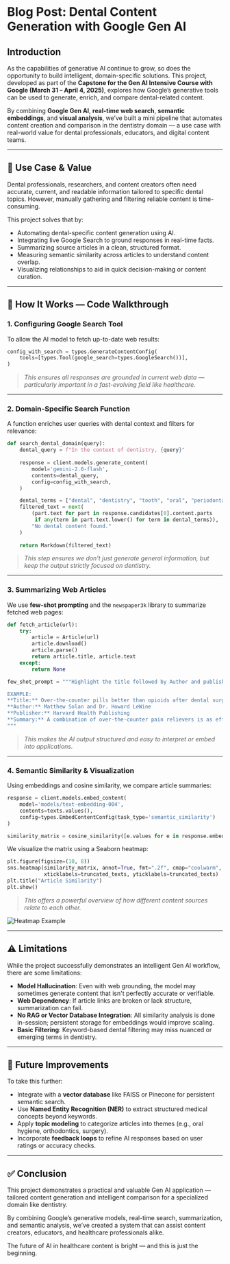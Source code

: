 # Blog Post: Dental Content Generation with Google Gen AI

## Introduction

As the capabilities of generative AI continue to grow, so does the opportunity to build intelligent, domain-specific solutions. This project, developed as part of the **Capstone for the Gen AI Intensive Course with Google (March 31 – April 4, 2025)**, explores how Google’s generative tools can be used to generate, enrich, and compare dental-related content.

By combining **Google Gen AI**, **real-time web search**, **semantic embeddings**, and **visual analysis**, we’ve built a mini pipeline that automates content creation and comparison in the dentistry domain — a use case with real-world value for dental professionals, educators, and digital content teams.

---

## 🦷 Use Case & Value

Dental professionals, researchers, and content creators often need accurate, current, and readable information tailored to specific dental topics. However, manually gathering and filtering reliable content is time-consuming.

This project solves that by:

- Automating dental-specific content generation using AI.
- Integrating live Google Search to ground responses in real-time facts.
- Summarizing source articles in a clean, structured format.
- Measuring semantic similarity across articles to understand content overlap.
- Visualizing relationships to aid in quick decision-making or content curation.

---

## 🔧 How It Works — Code Walkthrough

### 1. **Configuring Google Search Tool**

To allow the AI model to fetch up-to-date web results:

```python
config_with_search = types.GenerateContentConfig(
    tools=[types.Tool(google_search=types.GoogleSearch())],
)
```

> *This ensures all responses are grounded in current web data — particularly important in a fast-evolving field like healthcare.*

---

### 2. **Domain-Specific Search Function**

A function enriches user queries with dental context and filters for relevance:

```python
def search_dental_domain(query):
    dental_query = f"In the context of dentistry, {query}"
    
    response = client.models.generate_content(
        model='gemini-2.0-flash',
        contents=dental_query,
        config=config_with_search,
    )

    dental_terms = ["dental", "dentistry", "tooth", "oral", "periodontal", "orthodontics"]
    filtered_text = next(
        (part.text for part in response.candidates[0].content.parts 
         if any(term in part.text.lower() for term in dental_terms)),
        "No dental content found."
    )
    
    return Markdown(filtered_text)
```

> *This step ensures we don’t just generate general information, but keep the output strictly focused on dentistry.*

---

### 3. **Summarizing Web Articles**

We use **few-shot prompting** and the `newspaper3k` library to summarize fetched web pages:

```python
def fetch_article(url):
    try:
        article = Article(url)
        article.download()
        article.parse()
        return article.title, article.text
    except:
        return None
```

```python
few_shot_prompt = """Highlight the title followed by Author and publishers. Then, summarize the article.

EXAMPLE:
**Title:** Over-the-counter pills better than opioids after dental surgery
**Author:** Matthew Solan and Dr. Howard LeWine
**Publisher:** Harvard Health Publishing
**Summary:** A combination of over-the-counter pain relievers is as effective as opioids...
"""
```

> *This makes the AI output structured and easy to interpret or embed into applications.*

---

### 4. **Semantic Similarity & Visualization**

Using embeddings and cosine similarity, we compare article summaries:

```python
response = client.models.embed_content(
    model='models/text-embedding-004',
    contents=texts.values(),
    config=types.EmbedContentConfig(task_type='semantic_similarity')
)

similarity_matrix = cosine_similarity([e.values for e in response.embeddings])
```

We visualize the matrix using a Seaborn heatmap:

```python
plt.figure(figsize=(10, 8))
sns.heatmap(similarity_matrix, annot=True, fmt=".2f", cmap="coolwarm",
            xticklabels=truncated_texts, yticklabels=truncated_texts)
plt.title("Article Similarity")
plt.show()
```

> *This offers a powerful overview of how different content sources relate to each other.*

![Heatmap Example](asstes/heatmap-placeholder.png)

---

## ⚠️ Limitations

While the project successfully demonstrates an intelligent Gen AI workflow, there are some limitations:

- **Model Hallucination**: Even with web grounding, the model may sometimes generate content that isn't perfectly accurate or verifiable.
- **Web Dependency**: If article links are broken or lack structure, summarization can fail.
- **No RAG or Vector Database Integration**: All similarity analysis is done in-session; persistent storage for embeddings would improve scaling.
- **Basic Filtering**: Keyword-based dental filtering may miss nuanced or emerging terms in dentistry.

---

## 🔮 Future Improvements

To take this further:

- Integrate with a **vector database** like FAISS or Pinecone for persistent semantic search.
- Use **Named Entity Recognition (NER)** to extract structured medical concepts beyond keywords.
- Apply **topic modeling** to categorize articles into themes (e.g., oral hygiene, orthodontics, surgery).
- Incorporate **feedback loops** to refine AI responses based on user ratings or accuracy checks.

---

## ✅ Conclusion

This project demonstrates a practical and valuable Gen AI application — tailored content generation and intelligent comparison for a specialized domain like dentistry.

By combining Google’s generative models, real-time search, summarization, and semantic analysis, we’ve created a system that can assist content creators, educators, and healthcare professionals alike.

The future of AI in healthcare content is bright — and this is just the beginning.